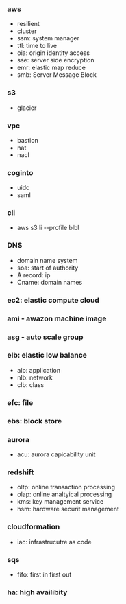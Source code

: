 ### aws
- resilient
- cluster
- ssm: system manager
- ttl: time to live
- oia: origin identity access
- sse: server side encryption
- emr: elastic map reduce
- smb: Server Message Block

### s3 
- glacier


### vpc
- bastion
- nat
- nacl

### coginto
- uidc
- saml

### cli
- aws s3 li --profile blbl

### DNS
- domain name system
- soa: start of authority
- A record: ip
- Cname: domain names

### ec2: elastic compute cloud
### ami - awazon machine image
### asg - auto scale group

### elb: elastic low balance
- alb: application
- nlb: network
- clb: class

### efc: file

### ebs: block store

### aurora
- acu: aurora capicability unit 

### redshift
- oltp: online transaction processing
- olap: online analtyical processing
- kms: key management service
- hsm: hardware securit management

### cloudformation
- iac: infrastrucutre as code

### sqs
- fifo: first in first out

### ha: high availibity
